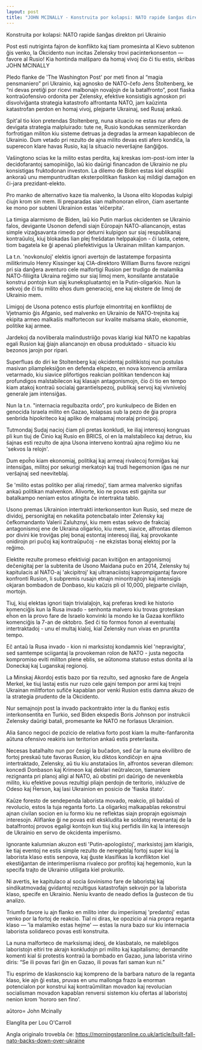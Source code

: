 ```yaml
---
layout: post
title: "JOHN MCINALLY - Konstruita por kolapsi: NATO rapide ŝanĝas direkton pri Ukrainio"
---
```





Konstruita por kolapsi: NATO rapide ŝanĝas direkton pri Ukrainio

Post esti nutriginta fajron de konflikto kaj tiam promesinta al Kievo subtenon ĝis venko, la Okcidento nun incitas Zelensky trovi pacinterkonsenton —  favore al Rusio! Kia hontinda malŝparo da homaj vivoj ĉio ĉi tiu estis, skribas JOHN MCINALLY



Pledo flanke de 'The Washington Post' por meti finon al “magia pensmaniero” pri
Ukrainio, kaj agnosko de NATO-ĉefo Jens Stoltenberg, ke “ni devas pretiĝi por
ricevi malbonajn novaĵojn de la batalfronto”, post fiaska kontraŭofensivo
ordonita per Zelensky, efektive konsistigis agnoskon pri disvolviĝanta strategia
katastrofo alfrontanta NATO, jam kaŭzinta katastrofan perdon en homaj vivoj,
plejparte Ukrainaj, sed Rusaj ankaŭ.

Spit'al tio kion pretendas Stoltenberg, nuna situacio ne estas nur afero de
devigata strategia malpluirado: tute ne, Rusio kondukas senmizerikordan forfrotigan militon kiu sisteme detruas ja degradas la armean kapablecon de Ukrainio. Dum vetado pri rezulto de ajna milito devas esti afero kondiĉa, la superecon klare havas Rusio, kaj la situacio neverŝajne ŝanĝiĝos.

Vaŝingtono scias ke la milito estas perdita, kaj kreskas iom-post-iom inter la
decidofarantoj samopiniiĝo, laŭ kio daŭrigi financadon de Ukrainio ne plu
konsistigas fruktodonan investon. La dilemo de Biden estas kiel ekspliki ankoraŭ
unu mempuntruditan eksterpolitikan fiaskon kaj mildigi damaĝon en ĉi-jara prezidant-elekto.

Pro manko de alternativo kaze tia malvenko, la Usona elito klopodas kulpigi ĉiujn krom sin mem. Ili preparadas sian malhonoran eliron, ĉiam asertante ke mono por subteni Ukrainion estas 'elĉerpita'.

La timiga alarmismo de Biden, laŭ kio Putin marŝus okcidenten se Ukrainio falos, devigante Usonon defendi siajn Eŭropajn NATO-aliancanojn, estas simple vizaĝsavanta rimedo por deturni kulpigon sur siaj respublikanaj kontraŭuloj, kiuj blokadas lian plej freŝdatan helppakaĵon - ĉi lasta, cetere, tiom bagatela ke ĝi apenaŭ pliefektivigus la Ukrainan militan kampanjon.

La t.n. 'novkonuloj' elektis ignori avertojn de lastatempe forpasinta
militkrimulo Henry Kissinger kaj CIA-direktoro William Burns favore rezigni pri sia danĝera aventuro cele malfortigi Rusion per trudigo de malamika NATO-filiigita Ukraina reĝimo sur siaj limoj mem, konsilante anstataŭe konstrui pontojn kun siaj kunekspluatantoj en la Putin-oligarkio. Nun la sekvoj de ĉi tiu milito eĥos dum generacioj, ene kaj ekstere de limoj de Ukrainio mem.

Limigoj de Usona potenco estis plurfoje elmontritaj en konfliktoj de Vjetnamio ĝis Afganio, sed malvenko en Ukrainio de NATO-trejnita kaj ekipita armeo malkaŝis malfortecon sur kvalite malsama skalo, ekonomie, politike kaj armee.

Jardekoj da novliberala malindustriiĝo povas klarigi kial NATO ne kapablas egali Rusion kaj ĝiajn aliancanojn en obusa produktado - situacio kiu bezonos jarojn por ripari.

Superfluas do diri ke Stoltenberg kaj okcidentaj politikistoj nun postulas
masivan pliampleksiĝon en defenda elspezo, en nova konvencia armilara vetarmado,
kiu siavice plifortigos reakcian politikan tendencon kaj profundigos
malstabilecon kaj klasajn antagonismojn, ĉio ĉi tio en tempo kiam atakoj kontraŭ socialaj garantielspezoj, publikaj servoj kaj vivniveloj generale jam intensiĝas.

Nun la t.n. "internacia regulbazita ordo”, pro kunkulpeco de Biden en genocida
Israela milito en Gazao, kolapsas sub la pezo de ĝia propra senbrida hipokriteco kaj apliko de malsamaj moralaj principoj.

Tutmondaj Sudaj nacioj ĉiam pli pretas konkludi, ke iliaj interesoj kongruas pli
kun tiuj de Ĉinio kaj Rusio en BRICS, ol en la malstabileco kaj detruo, kiu
ŝajnas esti rezulto de ajna Usona interveno kontraŭ ajna reĝimo kiu ne 'sekvos la relojn'.

Dum epoĥo kiam ekonomiaj, politikaj kaj armeaj rivalecoj formiĝas kaj intensiĝas, militoj por sekurigi merkatojn kaj trudi hegemonion iĝas ne nur verŝajnaj sed neeviteblaj.

Se 'milito estas politiko per aliaj rimedoj', tiam armea malvenko signifas ankaŭ politikan malvenkon. Alivorte, kio ne povas esti gajnita sur batalkampo neniam estos atingita ĉe intertrakta tablo.

Usono premas Ukrainion intertrakti interkonsenton kun Rusio, sed meze de
dividoj, personigitaj en nekaŝita potencbatalo inter Zelensky kaj ĉefkomandanto
Valerii Zaluhznyi, kiu mem estas sekvo de frakciaj antagonismoj ene de Ukraina
oligarkio, kiu mem, siavice, alfrontas dilemon por divini kie troviĝas plej bonaj estontaj interesoj iliaj, kaj provokante onidirojn pri puĉoj kaj kontraŭpuĉoj - ne ekzistas bonaj elektoj por la reĝimo.

Elektite rezulte promeso efektivigi pacan kvitiĝon en antagonismoj deĉenigitaj per la subtenita de Usono Maidana puĉo en 2014, Zelensky tuj kapitulacis al NATO-aj 'akcipitroj' kaj ultranaciistoj kaprompigantaj favore konfronti Rusion, li subpremis rusajn etnajn minoritrajtojn kaj intensigis okjaran bombadon de Donbaso, kiu kaŭzis pli ol 10,000, plejparte civilajn, mortojn.

Tiuj, kiuj elektas ignori tiajn trivialaĵojn, kaj preferas kredi ke historio komenciĝis kun la Rusa invado - senhonta malvero kiu trovas groteskan eĥon en la provo fare de Israelo konvinki la mondo ke la Gazaa konflikto komenciĝis la 7-an de oktobro. Sed ĉi tio formos fonon al eventualaj intertraktadoj - unu el multaj kialoj, kial Zelensky nun vivas en pruntita tempo.

Eĉ antaŭ la Rusa invado - kion ni marksistoj kondamnis kiel 'nepravigita', sed samtempe sciigantaj la provokeman rolon de NATO - justa negocita kompromiso eviti militon plene eblis, se aŭtonoma statuso estus donita al la Doneckaj kaj Luganskaj regionoj.

La Minskaj Akordoj estis bazo por tia rezulto, sed agnosko fare de Angela Merkel, ke tiuj lastaj estis nur ruzo cele gajni tempon por armi kaj trejni Ukrainan militforton sufiĉe kapablan por venki Rusion estis damna akuzo de la strategia prudento de la Okcidento.

Nur semajnojn post la invado packontrakto inter la du flankoj estis interkonsentita en Turkio, sed Biden ekspedis Boris Johnson por instrukcii Zelensky daŭrigi batali, promesante ke NATO ne forlasus Ukrainion.

Alia ŝanco negoci de pozicio de relativa forto post kiam la multe-fanfaronita aŭtuna ofensivo reakiris iun teritorion ankaŭ estis preterlasita.

Necesas batalhalto nun por ĉesigi la buĉadon, sed ĉar la nuna ekvilibro de
fortoj preskaŭ tute favoras Rusion, kiu diktos kondiĉojn en ajna intertraktado,
Zelensky, aŭ tiu kiu anstataŭos lin, alfrontos severan dilemon: koncedi Donbason
kaj Krimeon kaj deklari neŭtralecon, tiamaniere rezignanta pri planoj aligi al
NATO, aŭ obstini pri daŭrigo de nevenkebla milito, kiu efektive povus rezultigi
pliajn perdojn de teritorio, inkluzive de Odeso kaj Ĥerson, kaj lasi Ukrainion
en posicio de 'fiaska ŝtato'.

Kaŭze foresto de sendependa laborista movado, reakcio, pli baldaŭ ol revolucio, estos la tuja reganta forto. La oligarkoj malkapablas rekonstrui ajnan civilan socion en iu formo kiu ne reflektas siajn proprajn egoismajn interesojn. Aliflanke ĝi ne povas esti ekskludita ke soldatoj revenantaj de la batalfrontoj provos egaligi kontojn kun tiuj kiuj perfidis ilin kaj la interesojn de Ukrainio en servo de okcidenta imperiismo.

Ignorante kalumnian akuzon esti 'Putin-apologiistoj', marksistoj jam klarigis,
ke tiaj eventoj ne estis simple rezulto de neregeblaj fortoj super kiuj la
laborista klaso estis senpova, kaj ĝuste klasifikas la konflikton kiel ekestiĝantan de interimperiisma rivaleco por profitoj kaj hegemonio, kun la specifa trajto de Ukrainio utiligata kiel prokurilo.

Ni avertis, ke kapitulaco al socia ŝovinismo fare de laboristaj kaj sindikatmovadaj gvidantoj rezultigus katastrofajn sekvojn por la laborista klaso, specife en Ukrainio. Neniu kvanto de neado defios la ĝustecon de tiu analizo.

Triumfo favore iu ajn flanko en milito inter du imperiismaj 'predantoj' estas venko por la fortoj de reakcio. Tial ni diras, ke opozicio al nia propra reganta klaso — 'la malamiko estas hejme' — estas la nura bazo sur kiu internacia laborista solidareco povas esti konstruita.

La nuna malforteco de marksismaj ideoj, de klasbatalo, ne malebligos laboristojn eltiri tre akrajn konkludojn pri milito kaj kapitalismo; demandite komenti kial ŝi protestis kontraŭ la bombado en Gazao, juna laborista virino diris: “Se ili povas fari ĝin en Gazao, ili povas fari saman kun ni.”

Tiu esprimo de klaskonscio kaj kompreno de la barbara naturo de la reganta
klaso, kie ajn ĝi estas, pruvas en unu mallonga frazo la enorman potencialon por
konstrui kaj kontraŭmilitan movadon kaj revolucian socialisman movadon kapablan
renversi sistemon kiu ofertas al laboristoj nenion krom 'hororo sen fino'.


aŭtoro= John Mcinally

Elanglita per Lou O'Carroll

Angla originalo trovebla ĉe:
https://morningstaronline.co.uk/article/built-fall-nato-backs-down-over-ukraine
